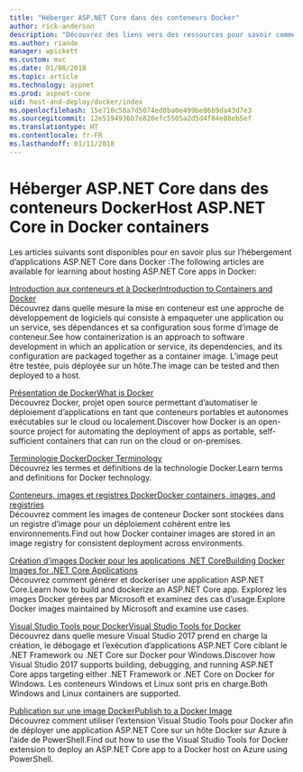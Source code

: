 ```yaml
---
title: "Héberger ASP.NET Core dans des conteneurs Docker"
author: rick-anderson
description: "Découvrez des liens vers des ressources pour savoir comment héberger des applications ASP.NET Core dans des conteneurs Docker."
ms.author: riande
manager: wpickett
ms.custom: mvc
ms.date: 01/08/2018
ms.topic: article
ms.technology: aspnet
ms.prod: aspnet-core
uid: host-and-deploy/docker/index
ms.openlocfilehash: 15e710c58a7d5074ed8ba0e499be86b9da43d7e3
ms.sourcegitcommit: 12e5194936b7e820efc5505a2d5d4f84e88eb5ef
ms.translationtype: HT
ms.contentlocale: fr-FR
ms.lasthandoff: 01/11/2018
---
```

# <a name="host-aspnet-core-in-docker-containers"></a><span data-ttu-id="e39fb-103">Héberger ASP.NET Core dans des conteneurs Docker</span><span class="sxs-lookup"><span data-stu-id="e39fb-103">Host ASP.NET Core in Docker containers</span></span>

<span data-ttu-id="e39fb-104">Les articles suivants sont disponibles pour en savoir plus sur l’hébergement d’applications ASP.NET Core dans Docker :</span><span class="sxs-lookup"><span data-stu-id="e39fb-104">The following articles are available for learning about hosting ASP.NET Core apps in Docker:</span></span>

[<span data-ttu-id="e39fb-105">Introduction aux conteneurs et à Docker</span><span class="sxs-lookup"><span data-stu-id="e39fb-105">Introduction to Containers and Docker</span></span>](/dotnet/standard/microservices-architecture/container-docker-introduction/index)  
<span data-ttu-id="e39fb-106">Découvrez dans quelle mesure la mise en conteneur est une approche de développement de logiciels qui consiste à empaqueter une application ou un service, ses dépendances et sa configuration sous forme d’image de conteneur.</span><span class="sxs-lookup"><span data-stu-id="e39fb-106">See how containerization is an approach to software development in which an application or service, its dependencies, and its configuration are packaged together as a container image.</span></span> <span data-ttu-id="e39fb-107">L’image peut être testée, puis déployée sur un hôte.</span><span class="sxs-lookup"><span data-stu-id="e39fb-107">The image can be tested and then deployed to a host.</span></span>

[<span data-ttu-id="e39fb-108">Présentation de Docker</span><span class="sxs-lookup"><span data-stu-id="e39fb-108">What is Docker</span></span>](/dotnet/standard/microservices-architecture/container-docker-introduction/docker-defined)  
<span data-ttu-id="e39fb-109">Découvrez Docker, projet open source permettant d’automatiser le déploiement d’applications en tant que conteneurs portables et autonomes exécutables sur le cloud ou localement.</span><span class="sxs-lookup"><span data-stu-id="e39fb-109">Discover how Docker is an open-source project for automating the deployment of apps as portable, self-sufficient containers that can run on the cloud or on-premises.</span></span>

[<span data-ttu-id="e39fb-110">Terminologie Docker</span><span class="sxs-lookup"><span data-stu-id="e39fb-110">Docker Terminology</span></span>](/dotnet/standard/microservices-architecture/container-docker-introduction/docker-terminology)  
<span data-ttu-id="e39fb-111">Découvrez les termes et définitions de la technologie Docker.</span><span class="sxs-lookup"><span data-stu-id="e39fb-111">Learn terms and definitions for Docker technology.</span></span>

[<span data-ttu-id="e39fb-112">Conteneurs, images et registres Docker</span><span class="sxs-lookup"><span data-stu-id="e39fb-112">Docker containers, images, and registries</span></span>](/dotnet/standard/microservices-architecture/container-docker-introduction/docker-containers-images-registries)  
<span data-ttu-id="e39fb-113">Découvrez comment les images de conteneur Docker sont stockées dans un registre d’image pour un déploiement cohérent entre les environnements.</span><span class="sxs-lookup"><span data-stu-id="e39fb-113">Find out how Docker container images are stored in an image registry for consistent deployment across environments.</span></span>

[<span data-ttu-id="e39fb-114">Création d’images Docker pour les applications .NET Core</span><span class="sxs-lookup"><span data-stu-id="e39fb-114">Building Docker Images for .NET Core Applications</span></span>](/dotnet/articles/core/docker/building-net-docker-images)  
<span data-ttu-id="e39fb-115">Découvrez comment générer et dockeriser une application ASP.NET Core.</span><span class="sxs-lookup"><span data-stu-id="e39fb-115">Learn how to build and dockerize an ASP.NET Core app.</span></span> <span data-ttu-id="e39fb-116">Explorez les images Docker gérées par Microsoft et examinez des cas d’usage.</span><span class="sxs-lookup"><span data-stu-id="e39fb-116">Explore Docker images maintained by Microsoft and examine use cases.</span></span>

[<span data-ttu-id="e39fb-117">Visual Studio Tools pour Docker</span><span class="sxs-lookup"><span data-stu-id="e39fb-117">Visual Studio Tools for Docker</span></span>](xref:host-and-deploy/docker/visual-studio-tools-for-docker)  
<span data-ttu-id="e39fb-118">Découvrez dans quelle mesure Visual Studio 2017 prend en charge la création, le débogage et l’exécution d’applications ASP.NET Core ciblant le .NET Framework ou .NET Core sur Docker pour Windows.</span><span class="sxs-lookup"><span data-stu-id="e39fb-118">Discover how Visual Studio 2017 supports building, debugging, and running ASP.NET Core apps targeting either .NET Framework or .NET Core on Docker for Windows.</span></span> <span data-ttu-id="e39fb-119">Les conteneurs Windows et Linux sont pris en charge.</span><span class="sxs-lookup"><span data-stu-id="e39fb-119">Both Windows and Linux containers are supported.</span></span>

[<span data-ttu-id="e39fb-120">Publication sur une image Docker</span><span class="sxs-lookup"><span data-stu-id="e39fb-120">Publish to a Docker Image</span></span>](/azure/vs-azure-tools-docker-hosting-web-apps-in-docker)  
<span data-ttu-id="e39fb-121">Découvrez comment utiliser l’extension Visual Studio Tools pour Docker afin de déployer une application ASP.NET Core sur un hôte Docker sur Azure à l’aide de PowerShell.</span><span class="sxs-lookup"><span data-stu-id="e39fb-121">Find out how to use the Visual Studio Tools for Docker extension to deploy an ASP.NET Core app to a Docker host on Azure using PowerShell.</span></span>
